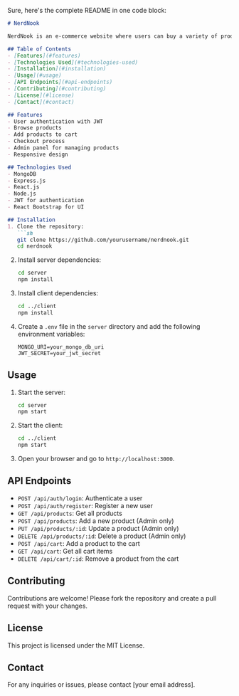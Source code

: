 Sure, here's the complete README in one code block:

```markdown
# NerdNook

NerdNook is an e-commerce website where users can buy a variety of products. This project is built using the MERN stack, with JWT authentication for secure user login and React Bootstrap for a responsive and visually appealing user interface.

## Table of Contents
- [Features](#features)
- [Technologies Used](#technologies-used)
- [Installation](#installation)
- [Usage](#usage)
- [API Endpoints](#api-endpoints)
- [Contributing](#contributing)
- [License](#license)
- [Contact](#contact)

## Features
- User authentication with JWT
- Browse products
- Add products to cart
- Checkout process
- Admin panel for managing products
- Responsive design

## Technologies Used
- MongoDB
- Express.js
- React.js
- Node.js
- JWT for authentication
- React Bootstrap for UI

## Installation
1. Clone the repository:
   ```sh
   git clone https://github.com/yourusername/nerdnook.git
   cd nerdnook
   ```

2. Install server dependencies:
   ```sh
   cd server
   npm install
   ```

3. Install client dependencies:
   ```sh
   cd ../client
   npm install
   ```

4. Create a `.env` file in the `server` directory and add the following environment variables:
   ```env
   MONGO_URI=your_mongo_db_uri
   JWT_SECRET=your_jwt_secret
   ```

## Usage
1. Start the server:
   ```sh
   cd server
   npm start
   ```

2. Start the client:
   ```sh
   cd ../client
   npm start
   ```

3. Open your browser and go to `http://localhost:3000`.

## API Endpoints
- `POST /api/auth/login`: Authenticate a user
- `POST /api/auth/register`: Register a new user
- `GET /api/products`: Get all products
- `POST /api/products`: Add a new product (Admin only)
- `PUT /api/products/:id`: Update a product (Admin only)
- `DELETE /api/products/:id`: Delete a product (Admin only)
- `POST /api/cart`: Add a product to the cart
- `GET /api/cart`: Get all cart items
- `DELETE /api/cart/:id`: Remove a product from the cart

## Contributing
Contributions are welcome! Please fork the repository and create a pull request with your changes. 

## License
This project is licensed under the MIT License.

## Contact
For any inquiries or issues, please contact [your email address].
```
